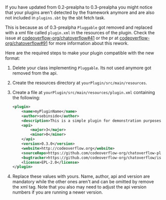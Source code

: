 If you have updated from 0.2-prealpha to 0.3-prealpha you might notice that your plugins aren't detected by the framework anymore and are also not included in `plugins.sbt` by the sbt fetch task.

This is because as of 0.3-prealpha `Pluggable` got removed and replaced with a xml file called `plugin.xml` in the resources of the plugin. Check the issue at [codeoverflow-org/chatoverflow#41](https://github.com/codeoverflow-org/chatoverflow/issues/41) or the pr at [codeoverflow-org/chatoverflow#91](https://github.com/codeoverflow-org/chatoverflow/pull/91) for more information about this rework.

Here are the required steps to make your plugin compatible with the new format:

1. Delete your class implementing `Pluggable`. Its not used anymore got removed from the api.

2. Create the resources directory at `yourPlugin/src/main/resources`.

3. Create a file at `yourPlugin/src/main/resources/plugin.xml` containing the following: 

   ```xml
   <plugin>
       <name>myPluginName</name>
       <author>sebinside</author>
       <description>This is a simple plugin for demonstration purposes.</description>
       <api>
           <major>3</major>
           <minor>0</minor>
       </api>
       <version>0.3.0</version>
       <website>http://codeoverflow.org</website>
       <sourceRepo>https://github.com/codeoverflow-org/chatoverflow-plugins</sourceRepo>
       <bugtracker>https://github.com/codeoverflow-org/chatoverflow/issues</bugtracker>
       <license>EPL-2.0</license>
   </plugin>
   ```

4. Replace these values with yours. Name, author, api and version are mandatory while the other ones aren't and can be omitted by remove the xml tag. Note that you also may need to adjust the api version numbers if you are running a newer version.

